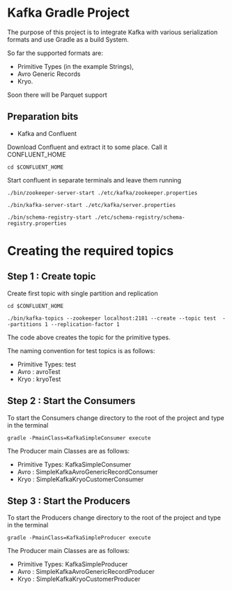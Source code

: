 # Kafka Gradle Project
The purpose of this project is to integrate Kafka with various serialization formats and use Gradle as a build System.

So far the supported formats are:
 * Primitive Types (in the example Strings), 
 * Avro Generic Records 
 * Kryo.
 
 Soon there will be Parquet support


## Preparation bits

* Kafka and Confluent

Download Confluent and extract it to some place.
Call it CONFLUENT_HOME


`cd $CONFLUENT_HOME`

Start confluent in separate terminals and leave them running

`./bin/zookeeper-server-start ./etc/kafka/zookeeper.properties`

`./bin/kafka-server-start ./etc/kafka/server.properties`

`./bin/schema-registry-start ./etc/schema-registry/schema-registry.properties`



# Creating the required topics

##  Step 1 : Create topic

Create first topic with single partition and replication

`cd $CONFLUENT_HOME`

`./bin/kafka-topics --zookeeper localhost:2181 --create --topic test  --partitions 1 --replication-factor 1`

The code above creates the topic for the primitive types.

The naming convention for test topics is as follows:

* Primitive Types: test
* Avro : avroTest
* Kryo : kryoTest

## Step 2 : Start the Consumers

To start the Consumers change directory to the root of the project and type in the terminal

`gradle -PmainClass=KafkaSimpleConsumer execute`

The Producer main Classes are as follows:

* Primitive Types: KafkaSimpleConsumer
* Avro : SimpleKafkaAvroGenericRecordConsumer
* Kryo : SimpleKafkaKryoCustomerConsumer

## Step 3 : Start the Producers

To start the Producers change directory to the root of the project and type in the terminal

`gradle -PmainClass=KafkaSimpleProducer execute`

The Producer main Classes are as follows:

* Primitive Types: KafkaSimpleProducer
* Avro : SimpleKafkaAvroGenericRecordProducer
* Kryo : SimpleKafkaKryoCustomerProducer
